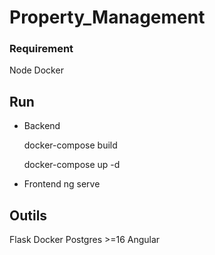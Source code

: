 # Property_Management
### Requirement
Node
Docker

## Run

* Backend 

   docker-compose build
   
   docker-compose up -d
 
* Frontend
   ng serve
 
## Outils
Flask
Docker
Postgres >=16
Angular
